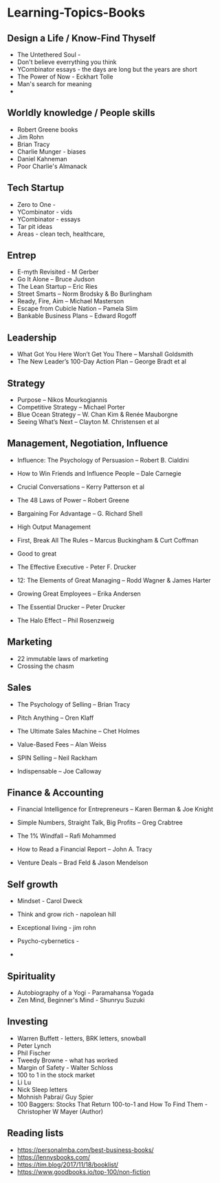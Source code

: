 # Learning-Topics-Books

## Design a Life / Know-Find Thyself
- The Untethered Soul - 
- Don't believe everrything you think
- YCombinator essays - the days are long but the years are short
- The Power of Now - Eckhart Tolle
- Man's search for meaning
- 

## Worldly knowledge / People skills
- Robert Greene books
- Jim Rohn
- Brian Tracy
- Charlie Munger - biases
- Daniel Kahneman
- Poor Charlie's Almanack

## Tech Startup
- Zero to One -
- YCombinator - vids
- YCombinator - essays
- Tar pit ideas
- Areas - clean tech, healthcare, 

## Entrep
- E-myth Revisited - M Gerber
- Go It Alone – Bruce Judson 
- The Lean Startup – Eric Ries
- Street Smarts – Norm Brodsky & Bo Burlingham
- Ready, Fire, Aim – Michael Masterson
- Escape from Cubicle Nation – Pamela Slim
- Bankable Business Plans – Edward Rogoff 

## Leadership
- What Got You Here Won’t Get You There – Marshall Goldsmith
- The New Leader’s 100-Day Action Plan – George Bradt et al

## Strategy
- Purpose – Nikos Mourkogiannis
- Competitive Strategy – Michael Porter
- Blue Ocean Strategy – W. Chan Kim & Renée Mauborgne
- Seeing What’s Next – Clayton M. Christensen et al

## Management, Negotiation, Influence

- Influence: The Psychology of Persuasion – Robert B. Cialdini 
- How to Win Friends and Influence People – Dale Carnegie
- Crucial Conversations – Kerry Patterson et al
- The 48 Laws of Power – Robert Greene

- Bargaining For Advantage – G. Richard Shell 

- High Output Management
- First, Break All The Rules – Marcus Buckingham & Curt Coffman
- Good to great
- The Effective Executive - Peter F. Drucker

- 12: The Elements of Great Managing – Rodd Wagner & James Harter
- Growing Great Employees – Erika Andersen
- The Essential Drucker – Peter Drucker
- The Halo Effect – Phil Rosenzweig 

## Marketing
- 22 immutable laws of marketing
- Crossing the chasm

## Sales

- The Psychology of Selling – Brian Tracy 
- Pitch Anything – Oren Klaff
- The Ultimate Sales Machine – Chet Holmes
- Value-Based Fees – Alan Weiss
- SPIN Selling – Neil Rackham

- Indispensable – Joe Calloway 

## Finance & Accounting

- Financial Intelligence for Entrepreneurs – Karen Berman & Joe Knight 

- Simple Numbers, Straight Talk, Big Profits – Greg Crabtree
- The 1% Windfall – Rafi Mohammed
- How to Read a Financial Report – John A. Tracy
- Venture Deals – Brad Feld & Jason Mendelson


## Self growth
- Mindset - Carol Dweck
- Think and grow rich - napolean hill
- Exceptional living - jim rohn
- Psycho-cybernetics -

- 
## Spirituality
- Autobiography of a Yogi - Paramahansa Yogada
- Zen Mind, Beginner's Mind - Shunryu Suzuki

## Investing
- Warren Buffett - letters, BRK letters, snowball
- Peter Lynch
- Phil Fischer
- Tweedy Browne - what has worked
- Margin of Safety - Walter Schloss
- 100 to 1 in the stock market
- Li Lu
- Nick Sleep letters
- Mohnish Pabrai/ Guy Spier
- 100 Baggers: Stocks That Return 100-to-1 and How To Find Them - Christopher W Mayer (Author)



## Reading lists
- https://personalmba.com/best-business-books/
- https://lennysbooks.com/
- https://tim.blog/2017/11/18/booklist/
- https://www.goodbooks.io/top-100/non-fiction

